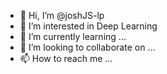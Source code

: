 - 👋 Hi, I’m @joshJS-lp
- 👀 I’m interested in Deep Learning
- 🌱 I’m currently learning ...
- 💞️ I’m looking to collaborate on ...
- 📫 How to reach me ...

<!---
joshJS-lp/joshJS-lp is a ✨ special ✨ repository because its `README.md` (this file) appears on your GitHub profile.
You can click the Preview link to take a look at your changes.
--->
